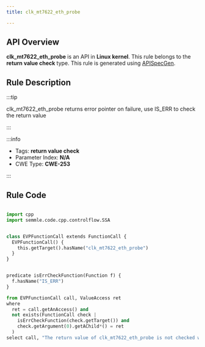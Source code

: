 ```yaml
---
title: clk_mt7622_eth_probe

---
```



## API Overview
**clk_mt7622_eth_probe** is an API in **Linux kernel**. This rule belongs to the **return value check** type. This rule is generated using [APISpecGen](../../tools/APISpecGen).
## Rule Description

:::tip

clk_mt7622_eth_probe returns error pointer on failure, use IS_ERR to check the return value

:::

:::info

- Tags: **return value check**
- Parameter Index: **N/A**
- CWE Type: **CWE-253**

:::

## Rule Code
```python

import cpp
import semmle.code.cpp.controlflow.SSA


class EVPFunctionCall extends FunctionCall {
  EVPFunctionCall() {
    this.getTarget().hasName("clk_mt7622_eth_probe")
  }
}


predicate isErrCheckFunction(Function f) {
  f.hasName("IS_ERR") 
}

from EVPFunctionCall call, ValueAccess ret
where
  ret = call.getAnAccess() and
  not exists(FunctionCall check |
    isErrCheckFunction(check.getTarget()) and
    check.getArgument(0).getAChild*() = ret
  )
select call, "The return value of clk_mt7622_eth_probe is not checked with IS_ERR."
    
```